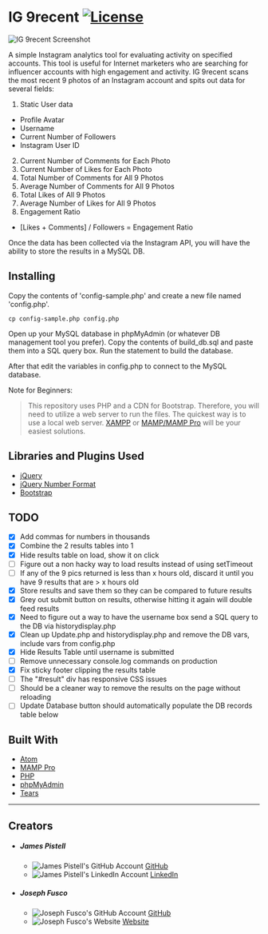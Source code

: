 # IG 9recent [![License](https://img.shields.io/badge/license-GPL--2.0%2B-green.svg)](http://www.gnu.org/licenses/gpl-2.0.html)

![IG 9recent Screenshot](http://i.imgur.com/ee0y50g.png?1 "IG 9recent Screenshot")

A simple Instagram analytics tool for evaluating activity on specified accounts. This tool is useful for Internet marketers who are searching for influencer accounts with high engagement and activity. IG 9recent scans the most recent 9 photos of an Instagram account and spits out data for several fields:

1. Static User data
  * Profile Avatar
  * Username
  * Current Number of Followers
  * Instagram User ID
2. Current Number of Comments for Each Photo
3. Current Number of Likes for Each Photo
4. Total Number of Comments for All 9 Photos
5. Average Number of Comments for All 9 Photos
6. Total Likes of All 9 Photos
7. Average Number of Likes for All 9 Photos
8. Engagement Ratio
  * [Likes + Comments] / Followers = Engagement Ratio

Once the data has been collected via the Instagram API, you will have the ability to store the results in a MySQL DB.

## Installing
Copy the contents of 'config-sample.php' and create a new file named 'config.php'.

```
cp config-sample.php config.php
```

Open up your MySQL database in phpMyAdmin (or whatever DB management tool you prefer). Copy the contents of build_db.sql and paste them into a SQL query box. Run the statement to build the database.

After that edit the variables in config.php to connect to the MySQL database.

Note for Beginners:
>This repository uses PHP and a CDN for Bootstrap.
>Therefore, you will need to utilize a web server to run the files. The quickest way is to use a local web server.
>[XAMPP](https://www.apachefriends.org/) or [MAMP/MAMP Pro](https://www.mamp.info/en/) will be your easiest solutions.  

## Libraries and Plugins Used

+ [jQuery](http://jquery.com)
+ [jQuery Number Format](https://www.customd.com/articles/14/jquery-number-format-redux)
+ [Bootstrap](http://getbootstrap.com)


## TODO
- [x] Add commas for numbers in thousands
- [x] Combine the 2 results tables into 1
- [x] Hide results table on load, show it on click
- [ ] Figure out a non hacky way to load results instead of using setTimeout
- [ ] If any of the 9 pics returned is less than x hours old, discard it until you have 9 results that are > x hours old
- [x] Store results and save them so they can be compared to future results
- [x] Grey out submit button on results, otherwise hitting it again will double feed results
- [x] Need to figure out a way to have the username box send a SQL query to the DB via historydisplay.php
- [x] Clean up Update.php and historydisplay.php and remove the DB vars, include vars from config.php
- [x] Hide Results Table until username is submitted
- [ ] Remove unnecessary console.log commands on production
- [x] Fix sticky footer clipping the results table
- [ ] The "#result" div has responsive CSS issues
- [ ] Should be a cleaner way to remove the results on the page without reloading
- [ ] Update Database button should automatically populate the DB records table below

## Built With
* [Atom](https://atom.io/)
* [MAMP Pro](https://www.mamp.info/en/)
* [PHP](http://php.net)
* [phpMyAdmin](https://www.phpmyadmin.net/)
* [Tears](http://i.imgur.com/pM1bLLX.jpg)

---
## Creators

+ ##### James Pistell
  * ![James Pistell's GitHub Account](http://i.imgur.com/Myo5q9q.png "James Pistells GitHub Account") [GitHub](https://github.com/pistell)  
  * ![James Pistell's LinkedIn Account](http://i.imgur.com/Oq9lKwx.png "James Pistells LinkedIn Account") [LinkedIn](https://www.linkedin.com/in/jamespistell)

+ ##### Joseph Fusco
  * ![Joseph Fusco's GitHub Account](http://i.imgur.com/Myo5q9q.png "Joseph Fucsos GitHub Account") [GitHub](https://github.com/josephfusco)
  * ![Joseph Fusco's Website](http://i.imgur.com/HBak7o7.png "Joseph Fucsos Website") [Website](http://josephfus.co/)

